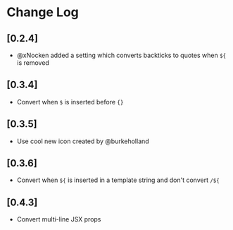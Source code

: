 # Change Log

## [0.2.4]

- @xNocken added a setting which converts backticks to quotes when `${` is removed

## [0.3.4]
- Convert when `$` is inserted before `{}` 

## [0.3.5]
- Use cool new icon created by @burkeholland 

## [0.3.6]
- Convert when `${` is inserted in a template string and don't convert `/${` 

## [0.4.3]
- Convert multi-line JSX props